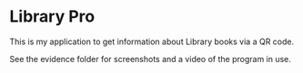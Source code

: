 # Library Pro
This is my application to get information about Library books via a QR code.

See the evidence folder for screenshots and a video of the program in use.
